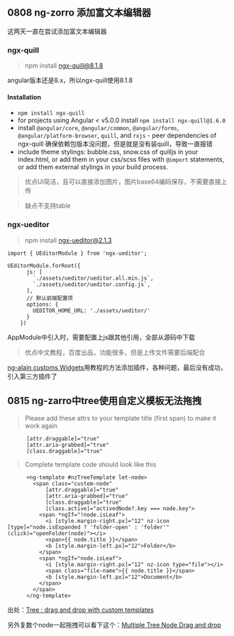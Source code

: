 ## 0808 ng-zorro 添加富文本编辑器

这两天一直在尝试添加富文本编辑器

### ngx-quill

> npm install ngx-quill@8.1.8

angular版本还是8.x，所以ngx-quill使用8.1.8

#### Installation

- `npm install ngx-quill`
- for projects using Angular < v5.0.0 install `npm install ngx-quill@1.6.0`
- install `@angular/core`, `@angular/common`, `@angular/forms`, `@angular/platform-browser`, `quill`, and `rxjs` - peer dependencies of ngx-quill 确保依赖包版本没问题，但是就是没有装quill，导致一直报错
- include theme stylings: bubble.css, snow.css of quilljs in your index.html, or add them in your css/scss files with `@import` statements, or add them external stylings in your build process.

> 优点UI简洁，且可以直接添加图片，图片base64编码保存，不需要直接上传

> 缺点不支持table

### ngx-ueditor

> npm install ngx-ueditor@2.1.3

`import { UEditorModule } from 'ngx-ueditor';`

```TS
UEditorModule.forRoot({
      js: [
        `./assets/ueditor/ueditor.all.min.js`,
        `./assets/ueditor/ueditor.config.js`,
      ],
      // 默认前端配置项
      options: {
        UEDITOR_HOME_URL: './assets/ueditor/'
      }
    })

```

AppModule中引入时，需要配置上js跟其他引用，全部从源码中下载

> 优点中文教程，百度出品，功能很多，但是上传文件需要后端配合

[ng-alain customs Widgets](https://ng-alain.com/form/customize/zh)用教程的方法添加插件，各种问题，最后没有成功，引入第三方插件了

## 0815 ng-zarro中tree使用自定义模板无法拖拽

> Please add these attrs to your template title (first span) to make it work again

```TS
      [attr.draggable]="true"
      [attr.aria-grabbed]="true"
      [class.draggable]="true"
```
> Complete template code should look like this

```TS
      <ng-template #nzTreeTemplate let-node>
        <span class="custom-node" 
            [attr.draggable]="true"
            [attr.aria-grabbed]="true"
            [class.draggable]="true"
            [class.active]="activedNode?.key === node.key">
          <span *ngIf="!node.isLeaf">
            <i [style.margin-right.px]="12" nz-icon [type]="node.isExpanded ? 'folder-open' : 'folder'"    (click)="openFolder(node)"></i>
            <span>{{ node.title }}</span>
            <b [style.margin-left.px]="12">Folder</b>
          </span>
          <span *ngIf="node.isLeaf">
            <i [style.margin-right.px]="12" nz-icon type="file"></i>
            <span class="file-name">{{ node.title }}</span>
            <b [style.margin-left.px]="12">Document</b>
          </span>
        </span>
      </ng-template>
```
出处：[Tree : drag and drop with custom templates](https://github.com/NG-ZORRO/ng-zorro-antd/issues/3640)

另外复数个node一起拖拽可以看下这个：[Multiple Tree Node Drag and drop](https://github.com/NG-ZORRO/ng-zorro-antd/issues/2808)
